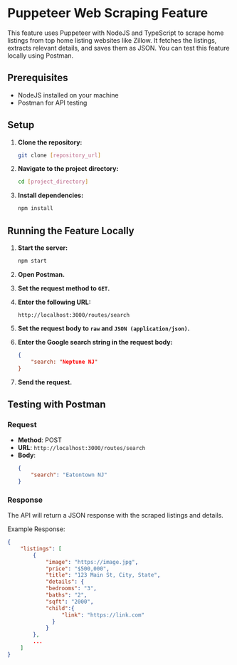 # Puppeteer Web Scraping Feature

This feature uses Puppeteer with NodeJS and TypeScript to scrape home listings from top home listing websites like Zillow. It fetches the listings, extracts relevant details, and saves them as JSON. You can test this feature locally using Postman.

## Prerequisites

- NodeJS installed on your machine
- Postman for API testing

## Setup

1. **Clone the repository:**
    ```bash
    git clone [repository_url]
    ```

2. **Navigate to the project directory:**
    ```bash
    cd [project_directory]
    ```

3. **Install dependencies:**
    ```bash
    npm install
    ```

## Running the Feature Locally

1. **Start the server:**
    ```bash
    npm start
    ```

2. **Open Postman.**

3. **Set the request method to `GET`.**

4. **Enter the following URL:**
    ```
    http://localhost:3000/routes/search
    ```

5. **Set the request body to `raw` and `JSON (application/json)`.**

6. **Enter the Google search string in the request body:**
    ```json
    {
        "search: "Neptune NJ"
    }
    ```

7. **Send the request.**

## Testing with Postman

### Request

- **Method**: POST
- **URL**: `http://localhost:3000/routes/search`
- **Body**: 
    ```json
    {
        "search": "Eatontown NJ"
    }
    ```

### Response

The API will return a JSON response with the scraped listings and details.

Example Response:
```json
{
    "listings": [
        {
            "image": "https://image.jpg",
            "price": "$500,000",
            "title": "123 Main St, City, State",
            "details": {
            "bedrooms": "3",
            "baths": "2",
            "sqft": "2000",
            "child":{
                 "link": "https://link.com"
              }
            }
        },
        ...
    ]
}
